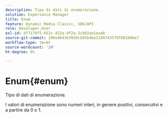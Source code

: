 ```yaml
---
description: Tipo di dati di enumerazione.
solution: Experience Manager
title: Enum
feature: Dynamic Media Classic, SDK/API
role: Developer,User
exl-id: df7170f5-652c-422a-9f2a-3cb02aa1eaa0
source-git-commit: 206e4643e3926cb85b4be2189743578f88180be7
workflow-type: tm+mt
source-wordcount: '24'
ht-degree: 0%

---
```


# Enum{#enum}

Tipo di dati di enumerazione.

I valori di enumerazione sono numeri interi, in genere positivi, consecutivi e a partire da 0 o 1.
